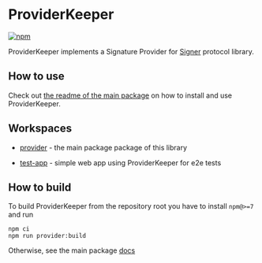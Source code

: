 # ProviderKeeper

[![npm](https://img.shields.io/npm/v/@waves/provider-keeper?color=blue&label=%40waves%2Fprovider-keeper&logo=npm)](https://www.npmjs.com/package/@waves/provider-keeper)

ProviderKeeper implements a Signature Provider for [Signer](https://github.com/wavesplatform/signer) protocol library.

## How to use

Check out [the readme of the main package](provider) on how to install and use ProviderKeeper.

## Workspaces

- [provider](provider) - the main package package of this library

- [test-app](test-app) - simple web app using ProviderKeeper for e2e tests

## How to build

To build ProviderKeeper from the repository root you have to install `npm@>=7` and run

```
npm ci
npm run provider:build
```

Otherwise, see the main package [docs](provider/readme.md#how-to-build)
